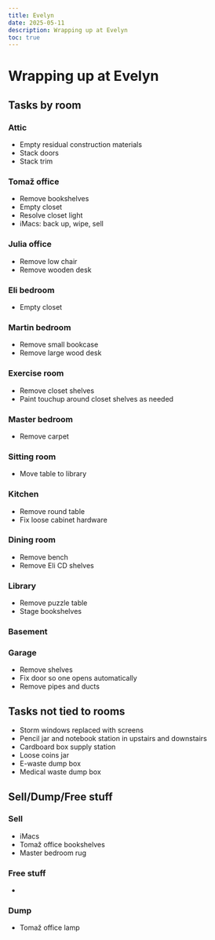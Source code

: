 ```yaml
---
title: Evelyn
date: 2025-05-11
description: Wrapping up at Evelyn
toc: true
---
```


# Wrapping up at Evelyn

## Tasks by room

### Attic

- Empty residual construction materials
- Stack doors
- Stack trim

### Tomaž office

- Remove bookshelves
- Empty closet
- Resolve closet light
- iMacs: back up, wipe, sell

### Julia office

- Remove low chair
- Remove wooden desk

### Eli bedroom

- Empty closet

### Martin bedroom

- Remove small bookcase
- Remove large wood desk

### Exercise room

- Remove closet shelves
- Paint touchup around closet shelves as needed

### Master bedroom

- Remove carpet

### Sitting room

- Move table to library

### Kitchen

- Remove round table
- Fix loose cabinet hardware

### Dining room

- Remove bench
- Remove Eli CD shelves

### Library

- Remove puzzle table
- Stage bookshelves

### Basement

### Garage

- Remove shelves
- Fix door so one opens automatically
- Remove pipes and ducts

## Tasks not tied to rooms

- Storm windows replaced with screens
- Pencil jar and notebook station in upstairs and downstairs
- Cardboard box supply station
- Loose coins jar
- E-waste dump box
- Medical waste dump box

## Sell/Dump/Free stuff

### Sell

- iMacs
- Tomaž office bookshelves
- Master bedroom rug

### Free stuff

- 

### Dump

- Tomaž office lamp
